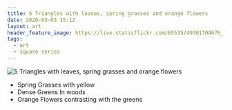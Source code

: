 ```yaml
---
title: 5 Triangles with leaves, spring grasses and orange flowers
date: 2020-03-03 15:12
layout: art
header_feature_image: https://live.staticflickr.com/65535/49301704676_fc1b47305f_o.jpg
tags:
  - art
  - square series
---
```


![5 Triangles with leaves, spring grasses and orange flowers](https://live.staticflickr.com/65535/49301704676_fc1b47305f_o.jpg)

- Spring Grasses with yellow
- Dense Greens In woods
- Orange Flowers contrasting with the greens
